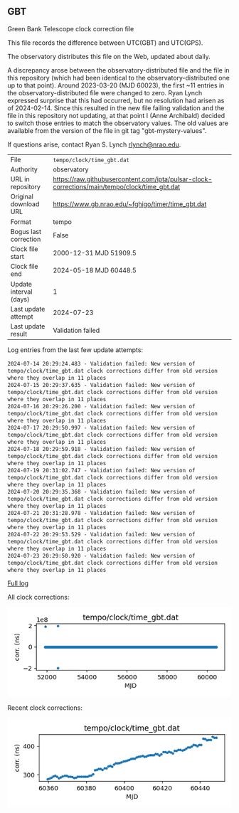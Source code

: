 
## GBT

Green Bank Telescope clock correction file

This file records the difference between UTC(GBT) and UTC(GPS).

The observatory distributes this file on the Web, updated about daily.

A discrepancy arose between the observatory-distributed file and the
file in this repository (which had been identical to the 
observatory-distributed one up to that point). Around 
2023-03-20 (MJD 60023), the first ~11 entries in the 
observatory-distributed file were changed to zero.
Ryan Lynch expressed surprise that this had occurred, but no
resolution had arisen as of 2024-02-14. Since this resulted in
the new file failing validation and the file in this repository
not updating, at that point I (Anne Archibald) decided to
switch those entries to match the observatory values. The old values
are available from the version of the file in git tag 
"gbt-mystery-values".

If questions arise, contact Ryan S. Lynch <rlynch@nrao.edu>.

|     |     |
|:--- |:--- |
| File | `tempo/clock/time_gbt.dat` |
| Authority | observatory |
| URL in repository | <https://raw.githubusercontent.com/ipta/pulsar-clock-corrections/main/tempo/clock/time_gbt.dat> |
| Original download URL | <https://www.gb.nrao.edu/~fghigo/timer/time_gbt.dat> |
| Format | tempo |
| Bogus last correction | False |
| Clock file start | 2000-12-31 MJD 51909.5 |
| Clock file end | 2024-05-18 MJD 60448.5 |
| Update interval (days) | 1 |
| Last update attempt | 2024-07-23 |
| Last update result | Validation failed |

Log entries from the last few update attempts:
```
2024-07-14 20:29:24.483 - Validation failed: New version of tempo/clock/time_gbt.dat clock corrections differ from old version where they overlap in 11 places
2024-07-15 20:29:37.635 - Validation failed: New version of tempo/clock/time_gbt.dat clock corrections differ from old version where they overlap in 11 places
2024-07-16 20:29:26.200 - Validation failed: New version of tempo/clock/time_gbt.dat clock corrections differ from old version where they overlap in 11 places
2024-07-17 20:29:50.997 - Validation failed: New version of tempo/clock/time_gbt.dat clock corrections differ from old version where they overlap in 11 places
2024-07-18 20:29:59.918 - Validation failed: New version of tempo/clock/time_gbt.dat clock corrections differ from old version where they overlap in 11 places
2024-07-19 20:31:02.747 - Validation failed: New version of tempo/clock/time_gbt.dat clock corrections differ from old version where they overlap in 11 places
2024-07-20 20:29:35.368 - Validation failed: New version of tempo/clock/time_gbt.dat clock corrections differ from old version where they overlap in 11 places
2024-07-21 20:31:28.978 - Validation failed: New version of tempo/clock/time_gbt.dat clock corrections differ from old version where they overlap in 11 places
2024-07-22 20:29:53.529 - Validation failed: New version of tempo/clock/time_gbt.dat clock corrections differ from old version where they overlap in 11 places
2024-07-23 20:29:50.920 - Validation failed: New version of tempo/clock/time_gbt.dat clock corrections differ from old version where they overlap in 11 places
```
[Full log](https://raw.githubusercontent.com/ipta/pulsar-clock-corrections/main/log/tempo/clock/time_gbt.dat.log)


All clock corrections:

![plot of all clock corrections](time_gbt.dat.png "All corrections")

Recent clock corrections:

![plot of recent clock corrections](time_gbt.dat.short.png "Recent corrections")

